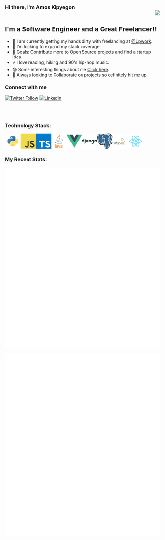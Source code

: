 ### Hi there, I'm Amos Kipyegon <div align = 'right'>![](https://komarev.com/ghpvc/?username=Amos-Ditto&color=blue)</div>

## I'm a Software Engineer and a Great Freelancer!!

-   🌱 I am currently getting my hands dirty with freelancing at <a href="https://www.upwork.com/freelancers/~0136572cf2be4d7655?viewMode=1">@Upwork</a>.
-   👯 I’m looking to expand my stack coverage.
-   🥅 Goals: Contribute more to Open Source projects and find a startup idea.
-   ⚡ I love reading, hiking and 90's hip-hop music.
-   😎 Some interesting things about me <a href="https://amosdev.netlify.app/">Click here</a>.
-   🚀 Always looking to Collaborate on projects so definitely hit me up

### Connect with me

[<img alt="Twitter Follow" height=28 src="https://img.shields.io/twitter/follow/_ditto1?label=Twitter&style=for-the-badge&logo=Twitter&logoColor=blue">][twitter]
[<img alt="LinkedIn" src="https://img.shields.io/badge/linkedin-%230077B5.svg?&style=for-the-badge&logo=linkedin&logoColor=white" />][linkedin]

<br />
<br />

### Technology Stack:

<img align="left" alt="Python" width="50px" src="https://raw.githubusercontent.com/github/explore/80688e429a7d4ef2fca1e82350fe8e3517d3494d/topics/python/python.png" />

<img align="left" alt="Javascript" width="50px" src="https://raw.githubusercontent.com/github/explore/80688e429a7d4ef2fca1e82350fe8e3517d3494d/topics/javascript/javascript.png" />

<img align="left" alt="Typescript" width="50px" src="https://raw.githubusercontent.com/github/explore/80688e429a7d4ef2fca1e82350fe8e3517d3494d/topics/typescript/typescript.png" />

<img align="left" alt="Java" width="50px" src="https://raw.githubusercontent.com/github/explore/80688e429a7d4ef2fca1e82350fe8e3517d3494d/topics/java/java.png" />

<img align="left" alt="Vue" width="50px" src="https://raw.githubusercontent.com/github/explore/80688e429a7d4ef2fca1e82350fe8e3517d3494d/topics/vue/vue.png" />

<img align="left" alt="Django" width="50px" src="https://raw.githubusercontent.com/github/explore/80688e429a7d4ef2fca1e82350fe8e3517d3494d/topics/django/django.png" />

<img align="left" alt="PostgreSQl" width="50px" src="https://raw.githubusercontent.com/github/explore/80688e429a7d4ef2fca1e82350fe8e3517d3494d/topics/postgresql/postgresql.png" />

<img align="left" alt="MySQL" width="50px" src="https://raw.githubusercontent.com/github/explore/80688e429a7d4ef2fca1e82350fe8e3517d3494d/topics/mysql/mysql.png" />

<img align="left" alt="React" width="50px" src="https://raw.githubusercontent.com/github/explore/80688e429a7d4ef2fca1e82350fe8e3517d3494d/topics/react/react.png" />

[twitter]: https://twitter.com/_ditto1
[linkedin]: https://www.linkedin.com/in/amos-kipyegon/

<br />
<br />
<br />

### My Recent Stats:

![](https://raw.githubusercontent.com/Amos-Ditto/Stats/master/generated/overview.svg#gh-dark-mode-only)
![](https://raw.githubusercontent.com/Amos-Ditto/Stats/master/generated/overview.svg#gh-light-mode-only)

![](https://raw.githubusercontent.com/Amos-Ditto/Stats/master/generated/languages.svg#gh-dark-mode-only)
![](https://raw.githubusercontent.com/Amos-Ditto/Stats/master/generated/languages.svg#gh-light-mode-only)
